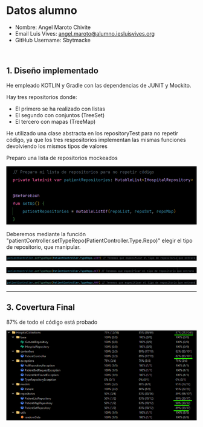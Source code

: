 # Datos alumno

- Nombre: Angel Maroto Chivite
- Email Luis Vives: angel.maroto@alumno.iesluisvives.org
- GitHub Username: Sbytmacke

&nbsp;

## 1. Diseño implementado

He empleado KOTLIN y Gradle con las dependencias de JUNIT y Mockito.

Hay tres repositorios donde:

- El primero se ha realizado con listas
- El segundo con conjuntos (TreeSet)
- El tercero con mapas (TreeMap)

He utilizado una clase abstracta en los repositoryTest para no repetir código, ya que los tres respositorios implementan
las mismas funciones devolviendo los mismos tipos de valores

Preparo una lista de repositorios mockeados

![](imagenesKotlin/repos.png)

Deberemos mediante la función "patientController.setTypeRepo(PatientController.Type.Repo)" elegir el tipo de repositorio, que manipular.

![](imagenesKotlin/list.png)

![](imagenesKotlin/set.png)

![](imagenesKotlin/map.png)

---

## 3. Covertura Final

87% de todo el código está probado

![](imagenesKotlin/cobertura.png)
